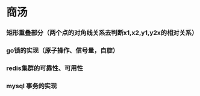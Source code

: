# 商汤

### 矩形重叠部分（两个点的对角线关系去判断x1,x2,y1,y2x的相对关系）

### go锁的实现（原子操作、信号量，自旋）

### redis集群的可靠性、可用性

### mysql 事务的实现

